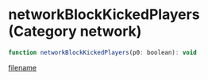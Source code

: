 # networkBlockKickedPlayers (Category network)

```js
function networkBlockKickedPlayers(p0: boolean): void
```

[filename](networkBlockKickedPlayers_m.md ':include')
